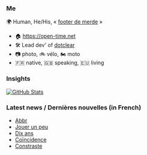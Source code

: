 ### Me

🌍 Human, He/His, « [footer de merde](https://open-time.net/post/2013/07/17/La-veritable-histoire-du-Footer-de-merde-) » 
* 🏠 https://open-time.net 
* 🛠️ Lead dev' of [dotclear](https://git.dotclear.org/dev/dotclear)
* 📷 photo, 🚲 vélo, 🏍️ moto 
* 🇫🇷 native, 🇬🇧 speaking, 🇪🇺 living

### Insights

[![GitHub Stats](https://github-readme-stats-sigma-five.vercel.app/api?username=franck-paul)](https://github.com/franck-paul)

### Latest news / Dernières nouvelles (in French)

<!-- BLOG-POST-LIST:START -->
- [Abbr](https://open-time.net/post/2024/01/16/Abbr)
- [Jouer un peu](https://open-time.net/post/2024/01/15/Jouer-un-peu)
- [Dix ans](https://open-time.net/post/2024/01/14/Dix-ans)
- [Coïncidence](https://open-time.net/post/2024/01/13/Coincidence)
- [Constraste](https://open-time.net/post/2024/01/12/Constraste)
<!-- BLOG-POST-LIST:END -->
